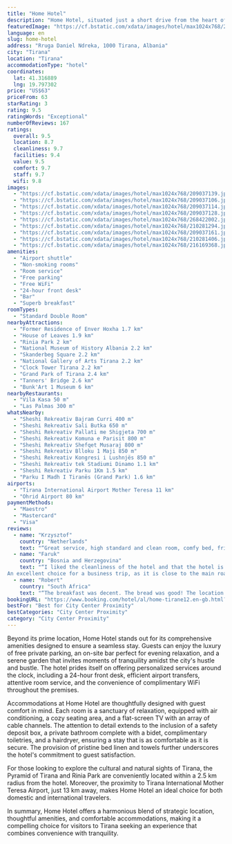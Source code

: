 ```yaml
---
title: "Home Hotel"
description: "Home Hotel, situated just a short drive from the heart of Tirana, emerges as a prime choice for travelers seeking both comfort and convenience."
featuredImage: "https://cf.bstatic.com/xdata/images/hotel/max1024x768/209037139.jpg?k=653be5afcd628ef4cbd167589aeec8a08df3890c683e1e5c109857b44ff1d40c&o=&hp=1"
language: en
slug: home-hotel
address: "Rruga Daniel Ndreka, 1000 Tirana, Albania"
city: "Tirana"
location: "Tirana"
accommodationType: "hotel"
coordinates:
  lat: 41.316889
  lng: 19.797302
price: "US$63"
priceFrom: 63
starRating: 3
rating: 9.5
ratingWords: "Exceptional"
numberOfReviews: 167
ratings:
  overall: 9.5
  location: 8.7
  cleanliness: 9.7
  facilities: 9.4
  value: 9.5
  comfort: 9.7
  staff: 9.7
  wifi: 9.8
images:
  - "https://cf.bstatic.com/xdata/images/hotel/max1024x768/209037139.jpg?k=653be5afcd628ef4cbd167589aeec8a08df3890c683e1e5c109857b44ff1d40c&o=&hp=1"
  - "https://cf.bstatic.com/xdata/images/hotel/max1024x768/209037106.jpg?k=fc8cfe0f3986f93851c72ba6ba89a906ff0ece6abfd49753ff070b03fc47a351&o=&hp=1"
  - "https://cf.bstatic.com/xdata/images/hotel/max1024x768/209037114.jpg?k=a79212d1ff8f5cb31ceb6fddb1df7a933d98495b89720b3e19fbbd0f537145ba&o=&hp=1"
  - "https://cf.bstatic.com/xdata/images/hotel/max1024x768/209037128.jpg?k=c40531edc4938c6ebbef288b7928ca1cdb554d0dc596063f7100d8ad9fe87801&o=&hp=1"
  - "https://cf.bstatic.com/xdata/images/hotel/max1024x768/268422002.jpg?k=9c0d3e54ddf03c2c4bce90de61e701614662485331b2d0128adb73f257748d0a&o=&hp=1"
  - "https://cf.bstatic.com/xdata/images/hotel/max1024x768/210281294.jpg?k=9adb78aa3e9cffccf8aca7bdd2288a58e636805f90c2b70f0eb706579a207f47&o=&hp=1"
  - "https://cf.bstatic.com/xdata/images/hotel/max1024x768/209037161.jpg?k=a57de93e85a291b48504d6cc185b1ddefe48f4e3fa95b12214e888fc3832f6a2&o=&hp=1"
  - "https://cf.bstatic.com/xdata/images/hotel/max1024x768/210281406.jpg?k=8371a5fd3df9c7f38877fb1cafdbf32e8bc6f99f1ea17546f1881acef02baa68&o=&hp=1"
  - "https://cf.bstatic.com/xdata/images/hotel/max1024x768/216169368.jpg?k=5fe4abf7cd090b74d5dc0556b3d2a6bc703eb605d56a416c2777920f6f7f2bfd&o=&hp=1"
amenities:
  - "Airport shuttle"
  - "Non-smoking rooms"
  - "Room service"
  - "Free parking"
  - "Free WiFi"
  - "24-hour front desk"
  - "Bar"
  - "Superb breakfast"
roomTypes:
  - "Standard Double Room"
nearbyAttractions:
  - "Former Residence of Enver Hoxha 1.7 km"
  - "House of Leaves 1.9 km"
  - "Rinia Park 2 km"
  - "National Museum of History Albania 2.2 km"
  - "Skanderbeg Square 2.2 km"
  - "National Gallery of Arts Tirana 2.2 km"
  - "Clock Tower Tirana 2.2 km"
  - "Grand Park of Tirana 2.4 km"
  - "Tanners' Bridge 2.6 km"
  - "Bunk'Art 1 Museum 6 km"
nearbyRestaurants:
  - "Vila Kasa 50 m"
  - "Las Palmas 300 m"
whatsNearby:
  - "Sheshi Rekreativ Bajram Curri 400 m"
  - "Sheshi Rekreativ Sali Butka 650 m"
  - "Sheshi Rekreativ Pallati me Shigjeta 700 m"
  - "Sheshi Rekreativ Komuna e Parisit 800 m"
  - "Sheshi Rekreativ Shefqet Musaraj 800 m"
  - "Sheshi Rekreativ Blloku 1 Maji 850 m"
  - "Sheshi Rekreativ Kongresi i Lushnjës 850 m"
  - "Sheshi Rekreativ tek Stadiumi Dinamo 1.1 km"
  - "Sheshi Rekreativ Parku 1Km 1.5 km"
  - "Parku I Madh I Tiranës (Grand Park) 1.6 km"
airports:
  - "Tirana International Airport Mother Teresa 11 km"
  - "Ohrid Airport 80 km"
paymentMethods:
  - "Maestro"
  - "Mastercard"
  - "Visa"
reviews:
  - name: "Krzysztof"
    country: "Netherlands"
    text: "“Great service, high standard and clean room, comfy bed, friendly staff, breakfast prepared at your personal choice.”"
  - name: "Faruk"
    country: "Bosnia and Herzegovina"
    text: "“I liked the cleanliness of the hotel and that the hotel is in a quiet part of Tirana.
An excellent choice for a business trip, as it is close to the main road. Compliments from my side”"
  - name: "Robert"
    country: "South Africa"
    text: "“The breakfast was decent. The bread was good! The location was great for my purposes 😀The staff was friendly!”"
bookingURL: "https://www.booking.com/hotel/al/home-tirane12.en-gb.html?aid=8035640"
bestFor: "Best for City Center Proximity"
bestCategories: "City Center Proximity"
category: "City Center Proximity"
---
```


Beyond its prime location, Home Hotel stands out for its comprehensive amenities designed to ensure a seamless stay. Guests can enjoy the luxury of free private parking, an on-site bar perfect for evening relaxation, and a serene garden that invites moments of tranquility amidst the city's hustle and bustle. The hotel prides itself on offering personalized services around the clock, including a 24-hour front desk, efficient airport transfers, attentive room service, and the convenience of complimentary WiFi throughout the premises.

Accommodations at Home Hotel are thoughtfully designed with guest comfort in mind. Each room is a sanctuary of relaxation, equipped with air conditioning, a cozy seating area, and a flat-screen TV with an array of cable channels. The attention to detail extends to the inclusion of a safety deposit box, a private bathroom complete with a bidet, complimentary toiletries, and a hairdryer, ensuring a stay that is as comfortable as it is secure. The provision of pristine bed linen and towels further underscores the hotel's commitment to guest satisfaction.

For those looking to explore the cultural and natural sights of Tirana, the Pyramid of Tirana and Rinia Park are conveniently located within a 2.5 km radius from the hotel. Moreover, the proximity to Tirana International Mother Teresa Airport, just 13 km away, makes Home Hotel an ideal choice for both domestic and international travelers.

In summary, Home Hotel offers a harmonious blend of strategic location, thoughtful amenities, and comfortable accommodations, making it a compelling choice for visitors to Tirana seeking an experience that combines convenience with tranquility.